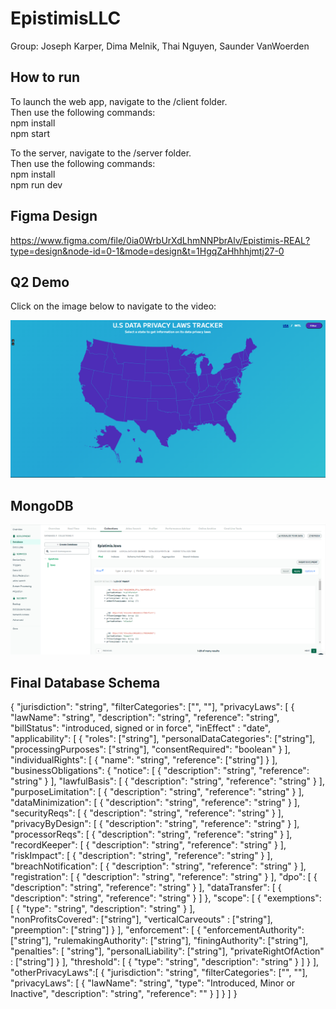 # EpistimisLLC
Group: Joseph Karper, Dima Melnik, Thai Nguyen, Saunder VanWoerden

## How to run
To launch the web app, navigate to the /client folder.\
Then use the following commands:\
npm install\
npm start

To the server, navigate to the /server folder.\
Then use the following commands:\
npm install\
npm run dev

## Figma Design
https://www.figma.com/file/0ia0WrbUrXdLhmNNPbrAlv/Epistimis-REAL?type=design&node-id=0-1&mode=design&t=1HgqZaHhhhjmtj27-0

## Q2 Demo
Click on the image below to navigate to the video:

[![Epistimis U.S DATA PRIVACY LAWS TRACKER](q2demo.png)](https://youtu.be/JRdDvdl6Las)

## MongoDB
![Laws collection in MongoDB](mongodb.png)

## Final Database Schema
{
    "jurisdiction": "string",
    "filterCategories": ["", ""],
    "privacyLaws": [
        {
            "lawName": "string",
            "description": "string",
            "reference": "string",
            "billStatus": "introduced, signed or in force",
            "inEffect" : "date",
            "applicability": [ 
                {
                    "roles": ["string"],
                    "personalDataCategories": ["string"],
                    "processingPurposes": ["string"],
                    "consentRequired": "boolean"
                }
            ],
            "individualRights": [
                {
                    "name": "string",
                    "reference": ["string"]
                }
            ],
            "businessObligations": {
                "notice": [ {
                        "description": "string",
                        "reference": "string"
                    }
                ],
                "lawfulBasis": [ {
                        "description": "string",
                        "reference": "string"
                    }
                ],
                "purposeLimitation": [  {
                        "description": "string",
                        "reference": "string"
                    }
                ],
                "dataMinimization": [ {
                        "description": "string",
                        "reference": "string"
                    }
                ],
                "securityReqs": [ {
                        "description": "string",
                        "reference": "string"
                    }
                ],
                "privacyByDesign": [  {
                        "description": "string",
                        "reference": "string"
                    }
                ],
                "processorReqs": [ {
                        "description": "string",
                        "reference": "string"
                    }
                ],
                "recordKeeper": [ {
                        "description": "string",
                        "reference": "string"
                    }
                ],
                "riskImpact": [ {
                        "description": "string",
                        "reference": "string"
                    }
                ],
                "breachNotification": [ {
                        "description": "string",
                        "reference": "string"
                    }
                ],
                "registration": [ {
                        "description": "string",
                        "reference": "string"
                    }
                ],
                "dpo": [ {
                        "description": "string",
                        "reference": "string"
                    }
                ],
                "dataTransfer": [ {
                        "description": "string",
                        "reference": "string"
                    }
                ]
            },
            "scope": [
                {
                    "exemptions": [
                        {
                            "type": "string",
                            "description": "string"
                        }
                    ],             
                    "nonProfitsCovered": ["string"],
                    "verticalCarveouts" : ["string"],
                    "preemption": ["string"]
                }
            ],
            "enforcement": [ {
                "enforcementAuthority": ["string"],
                "rulemakingAuthority": ["string"],
                "finingAuthority": ["string"],
                "penalties": [ "string"],
                "personalLiability": ["string"],
                "privateRightOfAction" : ["string"]
                }
            ],
            "threshold": [
                {
                    "type": "string",
                    "description": "string"
                }
            ]
         }
    ],
    "otherPrivacyLaws":[
        {
            "jurisdiction": "string",
            "filterCategories": ["", ""],
            "privacyLaws": [
                {
                    "lawName": "string",
                    "type": "Introduced, Minor or Inactive",
                    "description": "string",
                    "reference": ""
                }
            ]
        }
    ]
}


